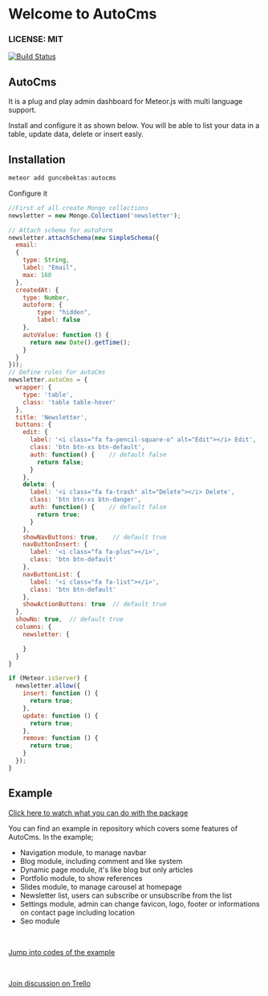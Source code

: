 Welcome to AutoCms
======================

### LICENSE: MIT

[![Build Status](https://api.travis-ci.org/cult-of-coders/redis-oplog.svg?branch=master)](https://travis-ci.org/cult-of-coders/redis-oplog)

## AutoCms
It is a plug and play admin dashboard for Meteor.js with multi language support.

Install and configure it as shown below. You will be able to list your data in a table, update data, delete or insert easly.

## Installation
```js
meteor add guncebektas:autocms
```

Configure it
```js
//First of all create Mongo collections
newsletter = new Mongo.Collection('newsletter');

// Attach schema for autoForm
newsletter.attachSchema(new SimpleSchema({
  email:
  {
    type: String,
    label: "Email",
    max: 160
  },
  createdAt: {
    type: Number,
    autoform: {
        type: "hidden",
        label: false
    },
    autoValue: function () { 
      return new Date().getTime();
    }
  }
}));
// Define rules for autoCms
newsletter.autoCms = {
  wrapper: {
    type: 'table',
    class: 'table table-hover'
  },
  title: 'Newsletter',
  buttons: {
    edit: {
      label: '<i class="fa fa-pencil-square-o" alt="Edit"></i> Edit',
      class: 'btn btn-xs btn-default',
      auth: function() {    // default false
        return false; 
      }
    },  
    delete: {
      label: '<i class="fa fa-trash" alt="Delete"></i> Delete',
      class: 'btn btn-xs btn-danger',
      auth: function() {    // default false
        return true; 
      }
    },
    showNavButtons: true,    // default true
    navButtonInsert: {
      label: '<i class="fa fa-plus"></i>',
      class: 'btn btn-default'
    },
    navButtonList: {
      label: '<i class="fa fa-list"></i>',
      class: 'btn btn-default'
    },
    showActionButtons: true  // default true
  },
  showNo: true,  // default true
  columns: {
    newsletter: {

    }
  }
}

if (Meteor.isServer) {
  newsletter.allow({
    insert: function () {
      return true;
    },
    update: function () {
      return true;
    },
    remove: function () {
      return true;
    }
  });
}
```

## Example
<p><a href="https://www.youtube.com/embed/uo1ju2qzL90">Click here to watch what you can do with the package</a></p>
<p>You can find an example in repository which covers some features of AutoCms. In the example;</p>
<ul>
  <li>Navigation module, to manage navbar</li>
  <li>Blog module, including comment and like system</li>
  <li>Dynamic page module, it's like blog but only articles</li>
  <li>Portfolio module, to show references</li>
  <li>Slides module, to manage carousel at homepage</li>
  <li>Newsletter list, users can subscribe or unsubscribe from the list</li>
  <li>Settings module, admin can change favicon, logo, footer or informations on contact page including location</li>
  <li>Seo module</li>
</ul>
<br/>
<p><a href="https://github.com/guncebektas/autocms/tree/master/example">Jump into codes of the example</a></p>
<br/>
<p><a href="https://trello.com/b/qUE3cSUd/autocms">Join discussion on Trello</a></p>
